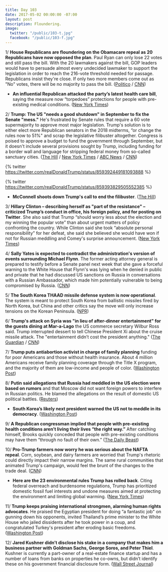 ```yaml
---
title: Day 103
date: 2017-05-02 00:00:00 -07:00
layout: post
description: Floundering.
image:
  twitter: "/public/103-t.jpg"
  facebook: "/public/103-f.jpg"
---
```


1/ **House Republicans are floundering on the Obamacare repeal as 20 Republicans have now opposed the plan**. Paul Ryan can only lose 22 votes and still pass the bill. With the 20 lawmakers against the bill, GOP leaders would have to persuade almost every undecided lawmaker to support the legislation in order to reach the 216-vote threshold needed for passage. Republicans insist they're close. If only two more members come out as "No" votes, there will be no majority to pass the bill.  ([Politico](http://www.politico.com/story/2017/05/02/republicans-obamacare-repeal-votes-237871) / [CNN](http://www.cnn.com/2017/05/02/politics/health-care-bill/))

* **An influential Republican attacked the party’s latest health care bill**, saying the measure now “torpedoes” protections for people with pre-existing medical conditions. ([New York Times](https://www.nytimes.com/2017/05/02/us/politics/health-care-paul-ryan-fred-upton-congress.html))
 
2/ **Trump: The US "needs a good shutdown" in September to fix the Senate "mess."** He's frustrated by Senate rules that require a 60 vote supermajority to approve most major legislation. Trump's solution is to either elect more Republican senators in the 2018 midterms, “or change the rules now to 51%" and scrap the legislative filibuster altogether. Congress is poised to approve a budget to fund the government through September, but it doesn't include several provisions sought by Trump, including funding for a border wall and language for stripping federal money from so-called sanctuary cities. ([The Hill](http://thehill.com/homenews/administration/331512-trump-us-needs-a-good-shutdown) / [New York Times](https://www.nytimes.com/2017/05/02/us/politics/good-shutdown-congress-trump.html) / [ABC News](http://abcnews.go.com/Politics/wireStory/trump-us-september-shutdown-fix-senate-mess-47154761) / [CNN](http://www.cnn.com/2017/05/02/politics/donald-trump-shutdown-tweet/))

{% twitter https://twitter.com/realDonaldTrump/status/859392449181093888 %}

{% twitter https://twitter.com/realDonaldTrump/status/859393829505552385 %}

* **McConnell shoots down Trump's call to end the filibuster**. ([The Hill](http://thehill.com/blogs/floor-action/senate/331597-mcconnell-shoots-down-trumps-call-to-end-the-filibuster))

3/ **Hillary Clinton – describing herself as "part of the resistance" – criticized Trump’s conduct in office, his foreign policy, and for posting on Twitter**. She also said that Trump “should worry less about the election and my winning the popular vote” than about urgent matters of policy confronting the country. While Clinton said she took “absolute personal responsibility” for her defeat, she said she believed she would have won if not for Russian meddling and Comey's surprise announcement. ([New York Times](https://www.nytimes.com/2017/05/02/us/clinton-trump-interview.html))

4/ **Sally Yates is expected to contradict the administration's version of events surrounding Michael Flynn**. The former acting attorney general is prepared to testify before a Senate panel next week that she gave a forceful warning to the White House that Flynn's was lying when he denied in public and private that he had discussed US sanctions on Russia in conversations with a Russian Ambassador, which made him potentially vulnerable to being compromised by Russia. ([CNN](http://www.cnn.com/2017/05/02/politics/sally-yates-michael-flynn-testimony-contradict/index.html))

5/ **The South Korea THAAD missile defense system is now operational**. The system is meant to protect South Korea from ballistic missiles fired by North Korea, but China and other critics say the move will only increase tensions on the Korean Peninsula. ([NPR](http://www.npr.org/sections/thetwo-way/2017/05/02/526539850/u-s-says-thaad-missile-system-in-south-korea-is-now-operational))

6/ **Trump's attack on Syria was "in lieu of after-dinner entertainment" for the guests dining at Mar-a-Lago** the US commerce secretary  Wilbur Ross said. Trump interrupted dessert to tell Chinese President Xi about the cruise missile attack. The "entertainment didn’t cost the president anything." ([The Guardian](https://www.theguardian.com/us-news/2017/may/02/trumps-attack-on-syria-after-dinner-entertainment-wilbur-ross-commerce-secretary) / [CNN](http://www.cnn.com/2017/05/01/politics/wilbur-ross-syria-entertainment/index.html))

7/ **Trump puts antiabortion activist in charge of family planning** funding for poor Americans and those without health insurance. About 4 million Americans receive family planning coverage through the Title X program, and the majority of them are low-income and people of color. ([Washington Post](https://www.washingtonpost.com/news/powerpost/wp/2017/05/01/trump-picks-antiabortion-activist-to-head-hhs-family-planning-program/))

8/ **Putin said allegations that Russia had meddled in the US election were based on rumors** and that Moscow did not want foreign powers to interfere in Russian politics. He blamed the allegations on the result of domestic US political battles. ([Reuters](http://www.reuters.com/article/us-russia-germany-election-idUSKBN17Y1MB))

* **South Korea’s likely next president warned the US not to meddle in its democracy**. ([Washington Post](https://www.washingtonpost.com/world/south-koreas-likely-next-president-warns-the-us-not-to-meddle-in-its-democracy/2017/05/02/2295255e-29c1-11e7-9081-f5405f56d3e4_story.html))

9/ **A Republican congressman implied that people with pre-existing health conditions aren’t living their lives “the right way.”** After catching himself, Brooks quickly conceded that people with pre-existing conditions may have them “through no fault of their own.” ([The Daily Beast](http://www.thedailybeast.com/cheats/2017/05/01/gop-lawmaker-those-with-pre-existing-conditions-not-living-the-right-way))

10/ **Pro-Trump farmers now worry he was serious about the NAFTA repeal**. Corn, soybean, and dairy farmers are worried that Trump's rhetoric could directly impact their narrow margins. The same rural communities that animated Trump's campaign, would feel the brunt of the changes to the trade deal. ([CNN](http://www.cnn.com/2017/05/02/politics/trump-nafta-farmers/))

* **Here are the 23 environmental rules Trump has rolled back**. Citing federal overreach and burdensome regulations, Trump has prioritized domestic fossil fuel interests and undone measures aimed at protecting the environment and limiting global warming. ([New York Times](https://www.nytimes.com/interactive/2017/05/02/climate/environmental-rules-reversed-trump-100-days.html))

11/ **Trump keeps praising international strongmen, alarming human rights advocates**. He praised the Egyptian president for doing “a fantastic job" on gunning down his opponents, invited Thailand’s prime minister to the White House who jailed dissidents after he took power in a coup, and congratulated Turkey's president after eroding basic freedoms. ([Washington Post](https://www.washingtonpost.com/politics/trump-keeps-praising-international-strongmen-alarming-human-rights-advocates/2017/05/01/6848d018-2e81-11e7-9dec-764dc781686f_story.html))

12/ **Jared Kushner didn’t disclose his stake in a company that makes him a business partner with Goldman Sachs, George Soros, and Peter Thiel**. Kushner is currently a part-owner of a real-estate finance startup and has a number of loans from banks on properties he co-owns, but didn’t identify these on his government financial disclosure form. ([Wall Street Journal](https://www.wsj.com/articles/trump-adviser-jared-kushner-didnt-disclose-startup-stake-1493717405))